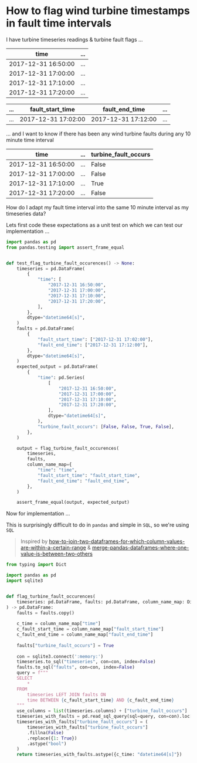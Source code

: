 # How to flag wind turbine timestamps in fault time intervals

I have turbine timeseries readings & turbine fault flags ...

| time | ... |
| --- | --- |
| 2017-12-31 16:50:00 | ... |
| 2017-12-31 17:00:00 | ... |
| 2017-12-31 17:10:00 | ... |
| 2017-12-31 17:20:00 | ... |

| ... | fault_start_time | fault_end_time | ... |
| --- | --- | --- | --- |
| ... | 2017-12-31 17:02:00 | 2017-12-31 17:12:00 | ... |

... and I want to know if there has been any wind turbine faults during any 10 minute time interval

| time | ... | turbine_fault_occurs |
| --- | --- | --- |
| 2017-12-31 16:50:00 | ... | False |
| 2017-12-31 17:00:00 | ... | False |
| 2017-12-31 17:10:00 | ... | True |
| 2017-12-31 17:20:00 | ... | False |

How do I adapt my fault time interval into the same 10 minute interval as my timeseries data?

Lets first code these expectations as a unit test on which we can test our implementation ...

```python
import pandas as pd
from pandas.testing import assert_frame_equal


def test_flag_turbine_fault_occurences() -> None:
    timeseries = pd.DataFrame(
        {
            "time": [
                "2017-12-31 16:50:00",
                "2017-12-31 17:00:00",
                "2017-12-31 17:10:00",
                "2017-12-31 17:20:00",
            ],
        },
        dtype="datetime64[s]",
    )
    faults = pd.DataFrame(
        {
            "fault_start_time": ["2017-12-31 17:02:00"],
            "fault_end_time": ["2017-12-31 17:12:00"],
        },
        dtype="datetime64[s]",
    )
    expected_output = pd.DataFrame(
        {
            "time": pd.Series(
                [
                    "2017-12-31 16:50:00",
                    "2017-12-31 17:00:00",
                    "2017-12-31 17:10:00",
                    "2017-12-31 17:20:00",
                ],
                dtype="datetime64[s]",
            ),
            "turbine_fault_occurs": [False, False, True, False],
        },
    )

    output = flag_turbine_fault_occurences(
        timeseries,
        faults,
        column_name_map={
            "time": "time",
            "fault_start_time": "fault_start_time",
            "fault_end_time": "fault_end_time",
        },
    )

    assert_frame_equal(output, expected_output)
```

Now for implementation ...

This is surprisingly difficult to do in `pandas` and simple in `SQL`, so we're using `SQL`

> Inspired by [how-to-join-two-dataframes-for-which-column-values-are-within-a-certain-range](https://stackoverflow.com/questions/46525786/how-to-join-two-dataframes-for-which-column-values-are-within-a-certain-range) & [merge-pandas-dataframes-where-one-value-is-between-two-others](https://stackoverflow.com/questions/30627968/merge-pandas-dataframes-where-one-value-is-between-two-others)

```python
from typing import Dict

import pandas as pd
import sqlite3


def flag_turbine_fault_occurences(
    timeseries: pd.DataFrame, faults: pd.DataFrame, column_name_map: Dict[str, str]
) -> pd.DataFrame:
    faults = faults.copy()
    
    c_time = column_name_map["time"]
    c_fault_start_time = column_name_map["fault_start_time"]
    c_fault_end_time = column_name_map["fault_end_time"]
    
    faults["turbine_fault_occurs"] = True
    
    con = sqlite3.connect(':memory:')
    timeseries.to_sql("timeseries", con=con, index=False)
    faults.to_sql("faults", con=con, index=False)
    query = f"""
    SELECT
        *
    FROM
        timeseries LEFT JOIN faults ON
        time BETWEEN {c_fault_start_time} AND {c_fault_end_time}
    """
    use_columns = list(timeseries.columns) + ["turbine_fault_occurs"]
    timeseries_with_faults = pd.read_sql_query(sql=query, con=con).loc[:, use_columns]
    timeseries_with_faults["turbine_fault_occurs"] = (
        timeseries_with_faults["turbine_fault_occurs"]
        .fillna(False)
        .replace({1: True})
        .astype("bool")
    )
    return timeseries_with_faults.astype({c_time: "datetime64[s]"})
```
